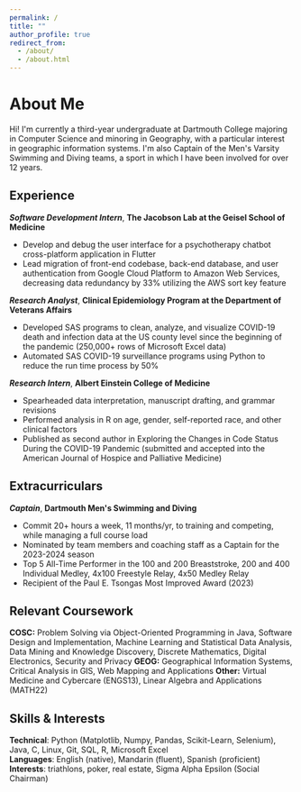 ```yaml
---
permalink: /
title: ""
author_profile: true
redirect_from: 
  - /about/
  - /about.html
---
```


# About Me

Hi! I'm currently a third-year undergraduate at Dartmouth College majoring in Computer Science and minoring in Geography, with a particular 
interest in geographic information systems. I'm also Captain of the Men's Varsity Swimming and Diving teams, a sport in which I have been
involved for over 12 years. 

Experience
------
***Software Development Intern***, **The Jacobson Lab at the Geisel School of Medicine**
- Develop and debug the user interface for a psychotherapy chatbot cross-platform application in Flutter
- Lead migration of front-end codebase, back-end database, and user authentication from Google Cloud Platform to Amazon Web Services, decreasing data redundancy by 33% utilizing the AWS sort key feature


***Research Analyst***, **Clinical Epidemiology Program at the Department of Veterans Affairs**
- Developed SAS programs to clean, analyze, and visualize COVID-19 death and infection data at the US county level since the beginning of the pandemic (250,000+ rows of Microsoft Excel data)
- Automated SAS COVID-19 surveillance programs using Python to reduce the run time process by 50%

***Research Intern***, **Albert Einstein College of Medicine**
- Spearheaded data interpretation, manuscript drafting, and grammar revisions
- Performed analysis in R on age, gender, self-reported race, and other clinical factors 
- Published as second author in Exploring the Changes in Code Status During the COVID-19 Pandemic (submitted and accepted into the American Journal of Hospice and Palliative Medicine)


Extracurriculars
------

***Captain***, **Dartmouth Men's Swimming and Diving**
- Commit 20+ hours a week, 11 months/yr, to training and competing, while managing a full course load
- Nominated by team members and coaching staff as a Captain for the 2023-2024 season
- Top 5 All-Time Performer in the 100 and 200 Breaststroke, 200 and 400 Individual Medley, 4x100 Freestyle Relay, 4x50 Medley Relay
- Recipient of the Paul E. Tsongas Most Improved Award (2023)


Relevant Coursework
------

**COSC:** Problem Solving via Object-Oriented Programming in Java, Software Design and Implementation, Machine Learning and Statistical Data Analysis, Data Mining and Knowledge Discovery, Discrete Mathematics, Digital Electronics, Security and Privacy
**GEOG:** Geographical Information Systems, Critical Analysis in GIS, Web Mapping and Applications
**Other:** Virtual Medicine and Cybercare (ENGS13), Linear Algebra and Applications (MATH22)

Skills & Interests
------

**Technical**: Python (Matplotlib, Numpy, Pandas, Scikit-Learn, Selenium), Java, C, Linux, Git, SQL, R, Microsoft Excel <br>
**Languages**: English (native), Mandarin (fluent), Spanish (proficient) <br>
**Interests**: triathlons, poker, real estate, Sigma Alpha Epsilon (Social Chairman) <br>
